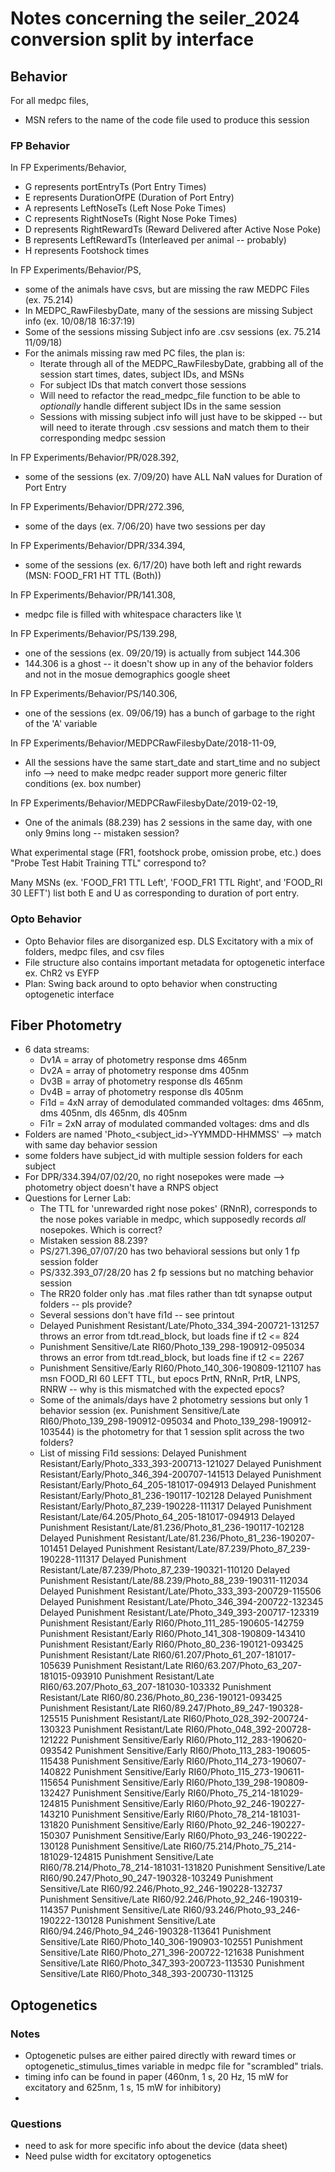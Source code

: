 # Notes concerning the seiler_2024 conversion split by interface

 ## Behavior
 For all medpc files,
 - MSN refers to the name of the code file used to produce this session

### FP Behavior
 In FP Experiments/Behavior,
- G represents portEntryTs (Port Entry Times)
- E represents DurationOfPE (Duration of Port Entry)
- A represents LeftNoseTs (Left Nose Poke Times)
- C represents RightNoseTs (Right Nose Poke Times)
- D represents RightRewardTs (Reward Delivered after Active Nose Poke)
- B represents LeftRewardTs (Interleaved per animal -- probably)
- H represents Footshock times

In FP Experiments/Behavior/PS,
- some of the animals have csvs, but are missing the raw MEDPC Files (ex. 75.214)
- In MEDPC_RawFilesbyDate, many of the sessions are missing Subject info (ex. 10/08/18 16:37:19)
- Some of the sessions missing Subject info are .csv sessions (ex. 75.214 11/09/18)
- For the animals missing raw med PC files, the plan is:
    - Iterate through all of the MEDPC_RawFilesbyDate, grabbing all of the session start times, dates, subject IDs, and MSNs
    - For subject IDs that match convert those sessions
    - Will need to refactor the read_medpc_file function to be able to _optionally_ handle different subject IDs in the same session
    - Sessions with missing subject info will just have to be skipped -- but will need to iterate through .csv sessions and match them to their corresponding medpc session

In FP Experiments/Behavior/PR/028.392,
- some of the sessions (ex. 7/09/20) have ALL NaN values for Duration of Port Entry

In FP Experiments/Behavior/DPR/272.396,
- some of the days (ex. 7/06/20) have two sessions per day

In FP Experiments/Behavior/DPR/334.394,
- some of the sessions (ex. 6/17/20) have both left and right rewards (MSN: FOOD_FR1 HT TTL (Both))

In FP Experiments/Behavior/PR/141.308,
- medpc file is filled with whitespace characters like \t

In FP Experiments/Behavior/PS/139.298,
- one of the sessions (ex. 09/20/19) is actually from subject 144.306
- 144.306 is a ghost -- it doesn't show up in any of the behavior folders and not in the mosue demographics google sheet

In FP Experiments/Behavior/PS/140.306,
- one of the sessions (ex. 09/06/19) has a bunch of garbage to the right of the 'A' variable

In FP Experiments/Behavior/MEDPCRawFilesbyDate/2018-11-09,
- All the sessions have the same start_date and start_time and no subject info --> need to make medpc reader support
more generic filter conditions (ex. box number)

In FP Experiments/Behavior/MEDPCRawFilesbyDate/2019-02-19,
- One of the animals (88.239) has 2 sessions in the same day, with one only 9mins long -- mistaken session?

What experimental stage (FR1, footshock probe, omission probe, etc.) does "Probe Test Habit Training TTL" correspond to?

Many MSNs (ex. 'FOOD_FR1 TTL Left', 'FOOD_FR1 TTL Right', and 'FOOD_RI 30 LEFT') list both E and U as corresponding to duration of port entry.

### Opto Behavior
- Opto Behavior files are disorganized esp. DLS Excitatory with a mix of folders, medpc files, and csv files
- File structure also contains important metadata for optogenetic interface ex. ChR2 vs EYFP
- Plan: Swing back around to opto behavior when constructing optogenetic interface

## Fiber Photometry
- 6 data streams:
    - Dv1A = array of photometry response dms 465nm
    - Dv2A = array of photometry response dms 405nm
    - Dv3B = array of photometry response dls 465nm
    - Dv4B = array of photometry response dls 405nm
    - Fi1d = 4xN array of demodulated commanded voltages: dms 465nm, dms 405nm, dls 465nm, dls 405nm
    - Fi1r = 2xN array of modulated commanded voltages: dms and dls
- Folders are named 'Photo_<subject_id>-YYMMDD-HHMMSS' --> match with same day behavior session
- some folders have subject_id with multiple session folders for each subject
- For DPR/334.394/07/02/20, no right nosepokes were made --> photometry object doesn't have a RNPS object
- Questions for Lerner Lab:
    - The TTL for 'unrewarded right nose pokes' (RNnR), corresponds to the nose pokes variable in medpc, which supposedly
    records *all* nosepokes. Which is correct?
    - Mistaken session 88.239?
    - PS/271.396_07/07/20 has two behavioral sessions but only 1 fp session folder
    - PS/332.393_07/28/20 has 2 fp sessions but no matching behavior session
    - The RR20 folder only has .mat files rather than tdt synapse output folders -- pls provide?
    - Several sessions don't have fi1d -- see printout
    - Delayed Punishment Resistant/Late/Photo_334_394-200721-131257 throws an error from tdt.read_block, but loads fine if t2 <= 824
    - Punishment Sensitive/Late RI60/Photo_139_298-190912-095034 throws an error from tdt.read_block, but loads fine if t2 <= 2267
    - Punishment Sensitive/Early RI60/Photo_140_306-190809-121107 has msn FOOD_RI 60 LEFT TTL, but epocs
    PrtN, RNnR, PrtR, LNPS, RNRW -- why is this mismatched with the expected epocs?
    - Some of the animals/days have 2 photometry sessions but only 1 behavior session
    (ex. Punishment Sensitive/Late RI60/Photo_139_298-190912-095034 and Photo_139_298-190912-103544) is the photometry
    for that 1 session split across the two folders?
    - List of missing Fi1d sessions:
    Delayed Punishment Resistant/Early/Photo_333_393-200713-121027
    Delayed Punishment Resistant/Early/Photo_346_394-200707-141513
    Delayed Punishment Resistant/Early/Photo_64_205-181017-094913
    Delayed Punishment Resistant/Early/Photo_81_236-190117-102128
    Delayed Punishment Resistant/Early/Photo_87_239-190228-111317
    Delayed Punishment Resistant/Late/64.205/Photo_64_205-181017-094913
    Delayed Punishment Resistant/Late/81.236/Photo_81_236-190117-102128
    Delayed Punishment Resistant/Late/81.236/Photo_81_236-190207-101451
    Delayed Punishment Resistant/Late/87.239/Photo_87_239-190228-111317
    Delayed Punishment Resistant/Late/87.239/Photo_87_239-190321-110120
    Delayed Punishment Resistant/Late/88.239/Photo_88_239-190311-112034
    Delayed Punishment Resistant/Late/Photo_333_393-200729-115506
    Delayed Punishment Resistant/Late/Photo_346_394-200722-132345
    Delayed Punishment Resistant/Late/Photo_349_393-200717-123319
    Punishment Resistant/Early RI60/Photo_111_285-190605-142759
    Punishment Resistant/Early RI60/Photo_141_308-190809-143410
    Punishment Resistant/Early RI60/Photo_80_236-190121-093425
    Punishment Resistant/Late RI60/61.207/Photo_61_207-181017-105639
    Punishment Resistant/Late RI60/63.207/Photo_63_207-181015-093910
    Punishment Resistant/Late RI60/63.207/Photo_63_207-181030-103332
    Punishment Resistant/Late RI60/80.236/Photo_80_236-190121-093425
    Punishment Resistant/Late RI60/89.247/Photo_89_247-190328-125515
    Punishment Resistant/Late RI60/Photo_028_392-200724-130323
    Punishment Resistant/Late RI60/Photo_048_392-200728-121222
    Punishment Sensitive/Early RI60/Photo_112_283-190620-093542
    Punishment Sensitive/Early RI60/Photo_113_283-190605-115438
    Punishment Sensitive/Early RI60/Photo_114_273-190607-140822
    Punishment Sensitive/Early RI60/Photo_115_273-190611-115654
    Punishment Sensitive/Early RI60/Photo_139_298-190809-132427
    Punishment Sensitive/Early RI60/Photo_75_214-181029-124815
    Punishment Sensitive/Early RI60/Photo_92_246-190227-143210
    Punishment Sensitive/Early RI60/Photo_78_214-181031-131820
    Punishment Sensitive/Early RI60/Photo_92_246-190227-150307
    Punishment Sensitive/Early RI60/Photo_93_246-190222-130128
    Punishment Sensitive/Late RI60/75.214/Photo_75_214-181029-124815
    Punishment Sensitive/Late RI60/78.214/Photo_78_214-181031-131820
    Punishment Sensitive/Late RI60/90.247/Photo_90_247-190328-103249
    Punishment Sensitive/Late RI60/92.246/Photo_92_246-190228-132737
    Punishment Sensitive/Late RI60/92.246/Photo_92_246-190319-114357
    Punishment Sensitive/Late RI60/93.246/Photo_93_246-190222-130128
    Punishment Sensitive/Late RI60/94.246/Photo_94_246-190328-113641
    Punishment Sensitive/Late RI60/Photo_140_306-190903-102551
    Punishment Sensitive/Late RI60/Photo_271_396-200722-121638
    Punishment Sensitive/Late RI60/Photo_347_393-200723-113530
    Punishment Sensitive/Late RI60/Photo_348_393-200730-113125

## Optogenetics
### Notes
- Optogenetic pulses are either paired directly with reward times or optogenetic_stimulus_times variable in medpc file
    for "scrambled" trials.
- timing info can be found in paper (460nm, 1 s, 20 Hz, 15 mW for excitatory and 625nm, 1 s, 15 mW for inhibitory)
-

### Questions
- need to ask for more specific info about the device (data sheet)
- Need pulse width for excitatory optogenetics
